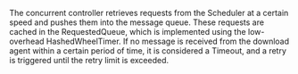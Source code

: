 The concurrent controller retrieves requests from the Scheduler at a certain speed and pushes them into the message queue. These requests are cached in the RequestedQueue, which is implemented using the low-overhead HashedWheelTimer. If no message is received from the download agent within a certain period of time, it is considered a Timeout, and a retry is triggered until the retry limit is exceeded.

